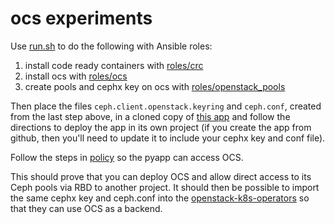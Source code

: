 # ocs experiments

Use [run.sh](run.sh) to do the following with Ansible roles:

1. install code ready containers with [roles/crc](roles/crc)
2. install ocs with [roles/ocs](roles/ocs)
3. create pools and cephx key on ocs with [roles/openstack_pools](roles/openstack_pools)

Then place the files `ceph.client.openstack.keyring` and
`ceph.conf`, created from the last step above, in a cloned copy of
[this app](https://github.com/fultonj/pyapp) and follow the directions
to deploy the app in its own project (if you create the app from
github, then you'll need to update it to include your cephx key and
conf file).

Follow the steps in [policy](policy) so the pyapp can access OCS.

This should prove that you can deploy OCS and allow direct access to
its Ceph pools via RBD to another project. It should then be possible
to import the same cephx key and ceph.conf into the
[openstack-k8s-operators](https://github.com/openstack-k8s-operators/dev-tools)
so that they can use OCS as a backend.
